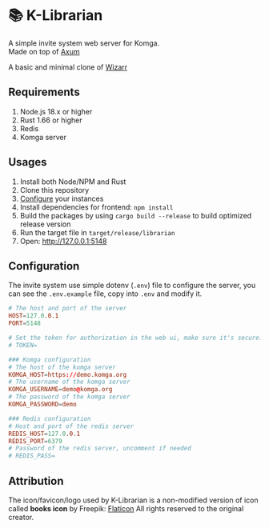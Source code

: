 # 📚 K-Librarian

A simple invite system web server for Komga.<br />
Made on top of [Axum](https://github.com/tokio-rs/axum)

A basic and minimal clone of [Wizarr](https://github.com/wizarrrr/wizarr)

## Requirements
1. Node.js 18.x or higher
2. Rust 1.66 or higher
3. Redis
4. Komga server

## Usages
1. Install both Node/NPM and Rust
2. Clone this repository
3. [Configure](#configuration) your instances
4. Install dependencies for frontend: `npm install`
5. Build the packages by using `cargo build --release` to build optimized release version
6. Run the target file in `target/release/librarian`
7. Open: http://127.0.0.1:5148

## Configuration
The invite system use simple dotenv (`.env`) file to configure the server, you can see the `.env.example`
file, copy into `.env` and modify it.

```conf
# The host and port of the server
HOST=127.0.0.1
PORT=5148

# Set the token for authorization in the web ui, make sure it's secure!
# TOKEN=

### Komga configuration
# The host of the komga server
KOMGA_HOST=https://demo.komga.org
# The username of the komga server
KOMGA_USERNAME=demo@komga.org
# The password of the komga server
KOMGA_PASSWORD=demo

### Redis configuration
# Host and port of the redis server
REDIS_HOST=127.0.0.1
REDIS_PORT=6379
# Password of the redis server, uncomment if needed
# REDIS_PASS=
```

## Attribution

The icon/favicon/logo used by K-Librarian is a non-modified version of icon called **books icon** by Freepik: [Flaticon](https://www.flaticon.com/free-icons/books)
All rights reserved to the original creator.
